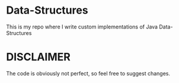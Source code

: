 # Data-Structures

This is my repo where I write custom implementations of Java Data-Structures


# DISCLAIMER

The code is obviously not perfect, so feel free to suggest changes.
